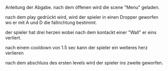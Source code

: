 Anleitung der Abgabe.
nach dem öffenen wird die scene "Menu" geladen.

nach dem play gedrückt wird, wird der spieler in einen Dropper geworfen wo er mit A und D die fallrichtung bestimmt.

der spieler hat drei herzen wobei nach dem kontackt einer "Wall" er eins verliert.

nach einem cooldown von 1.5 sec kann der spieler ein weiteres herz verlieren

nach dem abschluss des ersten levels wird der spieler ins zweite geworfen.
